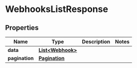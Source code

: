 

# WebhooksListResponse


## Properties

| Name | Type | Description | Notes |
|------------ | ------------- | ------------- | -------------|
|**data** | [**List&lt;Webhook&gt;**](Webhook.md) |  |  |
|**pagination** | [**Pagination**](Pagination.md) |  |  |



